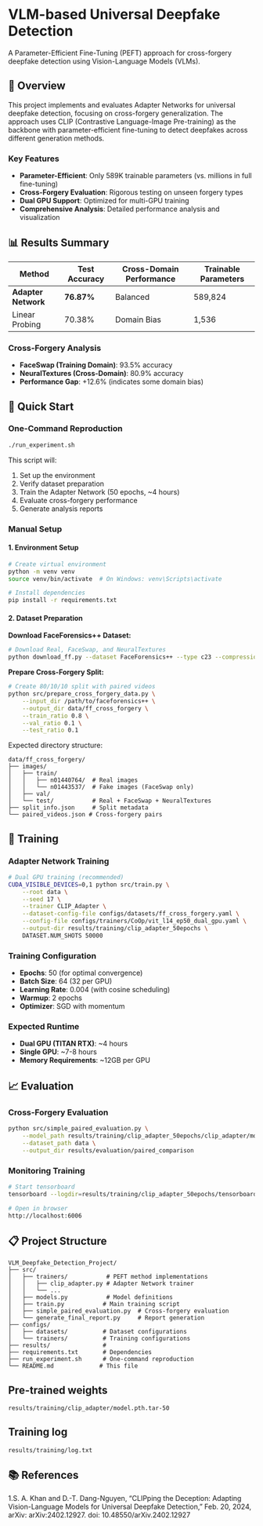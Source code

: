 # VLM-based Universal Deepfake Detection

A Parameter-Efficient Fine-Tuning (PEFT) approach for cross-forgery deepfake detection using Vision-Language Models (VLMs).

## 🎯 Overview

This project implements and evaluates Adapter Networks for universal deepfake detection, focusing on cross-forgery generalization. The approach uses CLIP (Contrastive Language-Image Pre-training) as the backbone with parameter-efficient fine-tuning to detect deepfakes across different generation methods.

### Key Features
- **Parameter-Efficient**: Only 589K trainable parameters (vs. millions in full fine-tuning)
- **Cross-Forgery Evaluation**: Rigorous testing on unseen forgery types
- **Dual GPU Support**: Optimized for multi-GPU training
- **Comprehensive Analysis**: Detailed performance analysis and visualization

## 📊 Results Summary

| Method | Test Accuracy | Cross-Domain Performance | Trainable Parameters |
|--------|---------------|-------------------------|---------------------|
| **Adapter Network** | **76.87%** | Balanced | 589,824 |
| Linear Probing | 70.38% | Domain Bias | 1,536 |

### Cross-Forgery Analysis
- **FaceSwap (Training Domain)**: 93.5% accuracy
- **NeuralTextures (Cross-Domain)**: 80.9% accuracy
- **Performance Gap**: +12.6% (indicates some domain bias)

## 🚀 Quick Start

### One-Command Reproduction
```bash
./run_experiment.sh
```

This script will:
1. Set up the environment
2. Verify dataset preparation
3. Train the Adapter Network (50 epochs, ~4 hours)
4. Evaluate cross-forgery performance
5. Generate analysis reports

### Manual Setup

#### 1. Environment Setup
```bash
# Create virtual environment
python -m venv venv
source venv/bin/activate  # On Windows: venv\Scripts\activate

# Install dependencies
pip install -r requirements.txt
```

#### 2. Dataset Preparation

**Download FaceForensics++ Dataset:**
```bash
# Download Real, FaceSwap, and NeuralTextures
python download_ff.py --dataset FaceForensics++ --type c23 --compression raw
```

**Prepare Cross-Forgery Split:**
```bash
# Create 80/10/10 split with paired videos
python src/prepare_cross_forgery_data.py \
    --input_dir /path/to/faceforensics++ \
    --output_dir data/ff_cross_forgery \
    --train_ratio 0.8 \
    --val_ratio 0.1 \
    --test_ratio 0.1
```

Expected directory structure:
```
data/ff_cross_forgery/
├── images/
│   ├── train/
│   │   ├── n01440764/  # Real images
│   │   └── n01443537/  # Fake images (FaceSwap only)
│   ├── val/
│   └── test/           # Real + FaceSwap + NeuralTextures
├── split_info.json     # Split metadata
└── paired_videos.json # Cross-forgery pairs
```

## 🔧 Training

### Adapter Network Training
```bash
# Dual GPU training (recommended)
CUDA_VISIBLE_DEVICES=0,1 python src/train.py \
    --root data \
    --seed 17 \
    --trainer CLIP_Adapter \
    --dataset-config-file configs/datasets/ff_cross_forgery.yaml \
    --config-file configs/trainers/CoOp/vit_l14_ep50_dual_gpu.yaml \
    --output-dir results/training/clip_adapter_50epochs \
    DATASET.NUM_SHOTS 50000
```

### Training Configuration
- **Epochs**: 50 (for optimal convergence)
- **Batch Size**: 64 (32 per GPU)
- **Learning Rate**: 0.004 (with cosine scheduling)
- **Warmup**: 2 epochs
- **Optimizer**: SGD with momentum

### Expected Runtime
- **Dual GPU (TITAN RTX)**: ~4 hours
- **Single GPU**: ~7-8 hours
- **Memory Requirements**: ~12GB per GPU

## 📈 Evaluation

### Cross-Forgery Evaluation
```bash
python src/simple_paired_evaluation.py \
    --model_path results/training/clip_adapter_50epochs/clip_adapter/model.pth.tar-50 \
    --dataset_path data \
    --output_dir results/evaluation/paired_comparison
```

### Monitoring Training
```bash
# Start tensorboard
tensorboard --logdir=results/training/clip_adapter_50epochs/tensorboard --port=6006

# Open in browser
http://localhost:6006
```

## 📋 Project Structure

```
VLM_Deepfake_Detection_Project/
├── src/
│   ├── trainers/           # PEFT method implementations
│   │   ├── clip_adapter.py # Adapter Network trainer
│   │   └── ...
│   ├── models.py           # Model definitions
│   ├── train.py           # Main training script
│   ├── simple_paired_evaluation.py  # Cross-forgery evaluation
│   └── generate_final_report.py     # Report generation
├── configs/
│   ├── datasets/          # Dataset configurations
│   └── trainers/          # Training configurations
├── results/               # 
├── requirements.txt       # Dependencies
├── run_experiment.sh      # One-command reproduction
└── README.md             # This file
```

## Pre-trained weights 

```
results/training/clip_adapter/model.pth.tar-50
```

## Training log

```
results/training/log.txt
```




## 📚 References

1.S. A. Khan and D.-T. Dang-Nguyen, “CLIPping the Deception: Adapting Vision-Language Models for Universal Deepfake Detection,” Feb. 20, 2024, arXiv: arXiv:2402.12927. doi: 10.48550/arXiv.2402.12927


